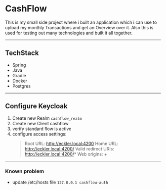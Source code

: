 # CashFlow

This is my small side project where i built an application which i can use to upload my monthly Transactions and get an Overview over it.
Also this is used for testing out many technologies and built it all together.

---

## TechStack

- Spring
- Java
- Gradle
- Docker
- Postgres

---

## Configure Keycloak

1. Create new Realm `cashflow_realm`
2. Create new Client cashflow
3. verify standard flow is active
4. configure access settings:
   > Root URL: <http://eckler.local:4200>
   > Home URL: <http://eckler.local:4200/>
   > Valid redirect URIs: <http://eckler.local:4200/>\*
   > Web origins: +

---

### Known problem

- update /etc/hosts file
  `127.0.0.1 cashflow-auth`
